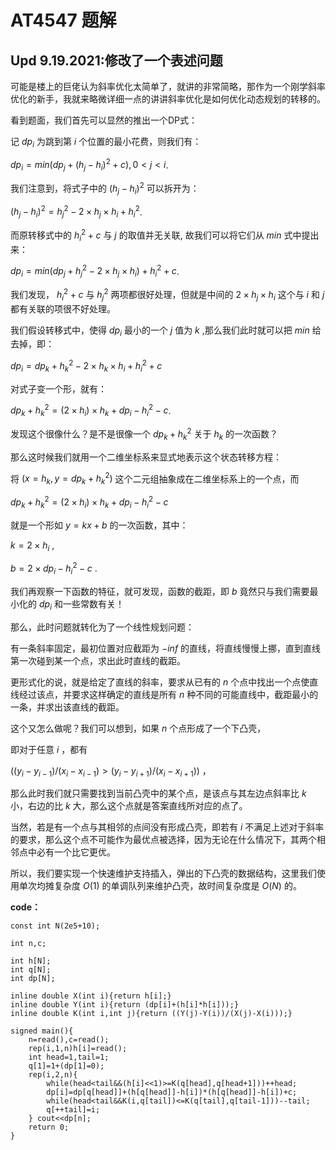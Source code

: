 # AT4547 题解
## Upd 9.19.2021:修改了一个表述问题
可能是楼上的巨佬认为斜率优化太简单了，就讲的非常简略，那作为一个刚学斜率优化的新手，我就来略微详细一点的讲讲斜率优化是如何优化动态规划的转移的。

看到题面，我们首先可以显然的推出一个DP式：

记 $dp_i$ 为跳到第 $i$ 个位置的最小花费，则我们有：

$dp_i=min(dp_j+(h_j-h_i)^2+c) ,0<j<i$.

我们注意到，将式子中的 $(h_j-h_i)^2$ 可以拆开为：

$(h_j-h_i)^2 = h_j^2 - 2 \times h_j \times h_i + h_i^2$.

而原转移式中的 $h_i^2+c$ 与 $j$ 的取值并无关联, 故我们可以将它们从 $min$ 式中提出来：

$dp_i=min(dp_j+h_j^2-2 \times h_j \times h_i)+h_i^2+c$.

我们发现， $h_i^2+c$ 与 $h_j^2$ 两项都很好处理，但就是中间的 $2 \times h_j \times h_i$ 这个与 $i$ 和 $j$ 都有关联的项很不好处理。

我们假设转移式中，使得 $dp_i$ 最小的一个 $j$ 值为 $k$ ,那么我们此时就可以把 $min$ 给去掉，即：

$dp_i=dp_k+h_k^2-2 \times h_k \times h_i+h_i^2+c$

对式子变一个形，就有：

$dp_k+h_k^2=(2 \times h_i) \times h_k+dp_i-h_i^2-c$.

发现这个很像什么？是不是很像一个 $dp_k+h_k^2$ 关于 $h_k$ 的一次函数？

那么这时候我们就用一个二维坐标系来显式地表示这个状态转移方程：

将 $(x=h_k,y=dp_k+h_k^2)$ 这个二元组抽象成在二维坐标系上的一个点，而

$dp_k+h_k^2=(2 \times h_i) \times h_k+dp_i-h_i^2-c$

就是一个形如 $y=kx+b$ 的一次函数，其中：

$k=2 \times h_i$ ,

$b=2 \times dp_i-h_i^2-c$ .

我们再观察一下函数的特征，就可发现，函数的截距，即 $b$ 竟然只与我们需要最小化的 $dp_i$ 和一些常数有关！

那么，此时问题就转化为了一个线性规划问题：

有一条斜率固定，最初位置对应截距为 $-inf$ 的直线，将直线慢慢上挪，直到直线第一次碰到某一个点，求出此时直线的截距。

更形式化的说，就是给定了直线的斜率，要求从已有的 $n$ 个点中找出一个点使直线经过该点，并要求这样确定的直线是所有 $n$ 种不同的可能直线中，截距最小的一条，并求出该直线的截距。

这个又怎么做呢？我们可以想到，如果 $n$ 个点形成了一个下凸壳，

即对于任意 $i$ ，都有

$((y_i-y_{i-1})/(x_i-x_{i-1})>(y_i-y_{i+1})/(x_i-x_{i+1}))$ ，

那么此时我们就只需要找到当前凸壳中的某个点，是该点与其左边点斜率比 $k$ 小，右边的比 $k$ 大，那么这个点就是答案直线所对应的点了。

当然，若是有一个点与其相邻的点间没有形成凸壳，即若有 $i$ 不满足上述对于斜率的要求，那么这个点不可能作为最优点被选择，因为无论在什么情况下，其两个相邻点中必有一个比它更优。

所以，我们要实现一个快速维护支持插入，弹出的下凸壳的数据结构，这里我们使用单次均摊复杂度 $O(1)$ 的单调队列来维护凸壳，故时间复杂度是 $O(N)$ 的。

**code：**

```
const int N(2e5+10);

int n,c;

int h[N];
int q[N];
int dp[N];

inline double X(int i){return h[i];}
inline double Y(int i){return (dp[i]+(h[i]*h[i]));}
inline double K(int i,int j){return ((Y(j)-Y(i))/(X(j)-X(i)));}

signed main(){
	n=read(),c=read();
	rep(i,1,n)h[i]=read();
	int head=1,tail=1;
	q[1]=1+(dp[1]=0);
	rep(i,2,n){
		while(head<tail&&(h[i]<<1)>=K(q[head],q[head+1]))++head;
		dp[i]=dp[q[head]]+(h[q[head]]-h[i])*(h[q[head]]-h[i])+c;
		while(head<tail&&K(i,q[tail])<=K(q[tail],q[tail-1]))--tail;
		q[++tail]=i;
	} cout<<dp[n];
	return 0;
}

```